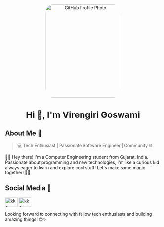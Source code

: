 

<div align="center">
  <img src="https://khushalk.vercel.app/Profile/KhushalK.jpg](https://media.licdn.com/dms/image/D4D03AQEAOokcN4pUrA/profile-displayphoto-shrink_800_800/0/1710658456353?e=1722470400&v=beta&t=c9ifpNBD-vDhZcwN9L-C6KCuHSig6F-SvRNQ41r6lXk" alt="GitHub Profile Photo" style="width: 245px; height: 300px; object-fit: cover; border-radius: 10%;">
  <h1>Hi 👋, I'm Virengiri Goswami</h1>
</div>


## About Me 👤
> 💻 Tech Enthusiast | Passionate Software Engineer | Community 🌐

👨‍💻 Hey there! I'm a Computer Engineering student from Gujarat, India. Passionate about programming and new technologies, I'm like a curious kid always eager to learn and explore cool stuff! Let's make some magic together! 🚀✨




## Social Media 📱

<p align="left">
<a href="https://linkedin.com/in/virengiri-goswami" target="blank"><img align="center" src="https://raw.githubusercontent.com/rahuldkjain/github-profile-readme-generator/master/src/images/icons/Social/linked-in-alt.svg" alt="kk-linkedin" height="30" width="40" /></a>
<a href="https://www.instagram.com/goswamivirengiri/" target="blank"><img align="center" src="https://raw.githubusercontent.com/rahuldkjain/github-profile-readme-generator/master/src/images/icons/Social/instagram.svg" alt="kk-instagram" height="30" width="40" /></a>
</p>

Looking forward to connecting with fellow tech enthusiasts and building amazing things! 😊✨
